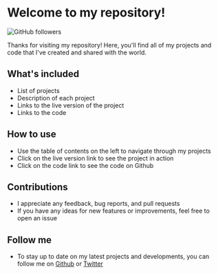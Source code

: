 # Welcome to my repository!

![GitHub followers](https://img.shields.io/github/followers/username.svg?style=social)

Thanks for visiting my repository! Here, you'll find all of my projects and code that I've created and shared with the world.

## What's included
- List of projects
- Description of each project
- Links to the live version of the project
- Links to the code

## How to use
- Use the table of contents on the left to navigate through my projects
- Click on the live version link to see the project in action
- Click on the code link to see the code on Github

## Contributions
- I appreciate any feedback, bug reports, and pull requests
- If you have any ideas for new features or improvements, feel free to open an issue

## Follow me
- To stay up to date on my latest projects and developments, you can follow me on [Github](https://github.com/pologora) or [Twitter](https://twitter.com/username)

